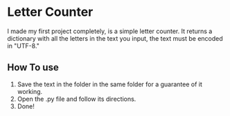 # Letter Counter
I made my first project completely, is a simple letter counter. It returns a dictionary with all the letters in the text you input, the text must be encoded in "UTF-8."

## How To use
1. Save the text in the folder in the same folder for a guarantee of it working.
2. Open the .py file and follow its directions.
3. Done!